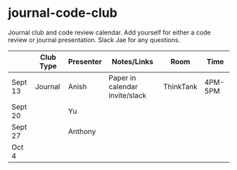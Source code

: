 # journal-code-club
Journal club and code review calendar. Add yourself for either a code review or journal presentation.  Slack Jae for any questions. 


|         | Club Type | Presenter | Notes/Links        |Room   |Time   |
|---------|-----------|-----------|--------------------|-------|-------|
| Sept 13 | Journal   | Anish     | Paper in calendar invite/slack |    ThinkTank   |    4PM-5PM   |
| Sept 20 |           |    Yu       |                    |       |       |
| Sept 27 |           |     Anthony      |                    |       |       |
| Oct 4   |           |           |                    |       |       |


